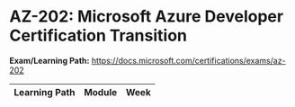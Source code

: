 # AZ-202: Microsoft Azure Developer Certification Transition

**Exam/Learning Path:** https://docs.microsoft.com/certifications/exams/az-202

| **Learning Path** | **Module** | **Week** |
|-|-|-|
